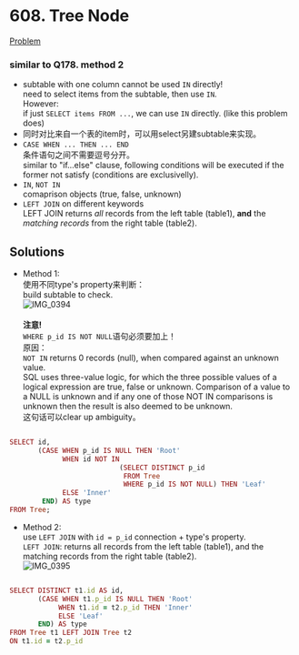# 608. Tree Node

[Problem](https://leetcode.com/problems/tree-node/)

### similar to Q178. method 2

- subtable with one column cannot be used `IN` directly!\
  need to select items from the subtable, then use `IN`.\
  However:\
  if just `SELECT items FROM ...`, we can use `IN` directly. (like this problem does)
- 同时对比来自一个表的item时，可以用select另建subtable来实现。
- `CASE WHEN ... THEN ... END`\
  条件语句之间不需要逗号分开。\
  similar to "if...else" clause, following conditions will be executed if the former not satisfy (conditions are exclusivelly).
- `IN`, `NOT IN`\
  comaprison objects (true, false, unknown)
- `LEFT JOIN` on different keywords\
  LEFT JOIN returns *all* records from the left table (table1), **and** the *matching records* from the right table (table2).

## Solutions
- Method 1:\
  使用不同type's property来判断：\
  build subtable to check.\
  ![IMG_0394](https://user-images.githubusercontent.com/51430523/141377744-0d037806-5fb8-4776-bf92-7b932e5ecb38.jpg)\
  \
  **注意!**\
  `WHERE p_id IS NOT NULL`语句必须要加上！\
  原因：\
  `NOT IN` returns 0 records (null), when compared against an unknown value.\
  SQL uses three-value logic, for which the three possible values of a logical expression are true, false or unknown. Comparison of a value to a NULL is unknown and if any one of those NOT IN comparisons is unknown then the result is also deemed to be unknown.\
  这句话可以clear up ambiguity。
```ruby

SELECT id,
       (CASE WHEN p_id IS NULL THEN 'Root'
             WHEN id NOT IN 
                           (SELECT DISTINCT p_id
                            FROM Tree
                            WHERE p_id IS NOT NULL) THEN 'Leaf'
             ELSE 'Inner'
        END) AS type
FROM Tree; 

```


- Method 2:\
  use `LEFT JOIN` with `id = p_id` connection + type's property.\
  `LEFT JOIN`: returns all records from the left table (table1), and the matching records from the right table (table2).\
  ![IMG_0395](https://user-images.githubusercontent.com/51430523/141380001-9afad75e-a270-467b-8c05-816f72556c51.jpg)

```ruby

SELECT DISTINCT t1.id AS id,
       (CASE WHEN t1.p_id IS NULL THEN 'Root'
            WHEN t1.id = t2.p_id THEN 'Inner'
            ELSE 'Leaf'
       END) AS type
FROM Tree t1 LEFT JOIN Tree t2
ON t1.id = t2.p_id

```

  

